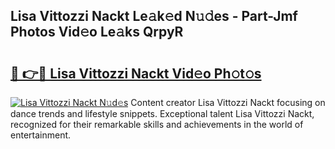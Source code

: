 ## Lisa Vittozzi Nackt Le𝚊k𝚎d N𝚞𝚍es - Part-Jmf Photos Vid𝚎o Le𝚊ks QrpyR

# <h2><a href="http://fb3dhou.evod.top/?m=Lisa+Vittozzi+Nackt">🔗 👉🔴 Lisa Vittozzi Nackt Vid𝚎o Ph𝚘t𝚘s</a></h2>

[![Lisa Vittozzi Nackt N𝚞d𝚎s](https://i.imgur.com/8V9OHl7.gif)](http://fb3dhou.evod.top/?m=Lisa+Vittozzi+Nackt)
Content creator Lisa Vittozzi Nackt focusing on dance trends and lifestyle snippets. Exceptional talent Lisa Vittozzi Nackt, recognized for their remarkable skills and achievements in the world of entertainment. 
